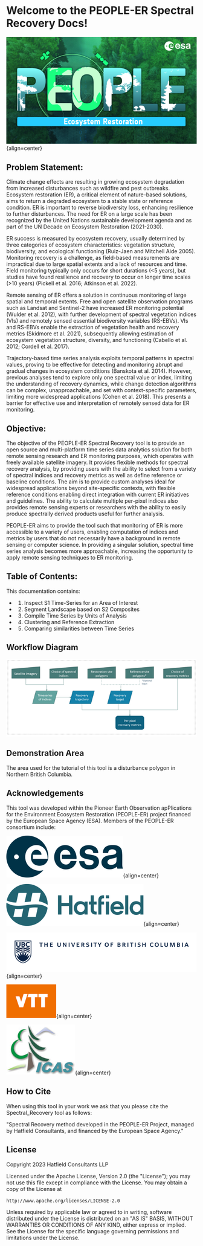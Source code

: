 # Welcome to the PEOPLE-ER Spectral Recovery Docs!

![image](asset/pEOple_KV-Ecosystem_Restorarion.jpg){align=center}

## Problem Statement:

Climate change effects are resulting in growing ecosystem degradation from increased disturbances 
such as wildfire and pest outbreaks. Ecosystem restoration (ER), a critical element of nature-based 
solutions, aims to return a degraded ecosystem to a stable state or reference condition. ER is important 
to reverse biodiversity loss, enhancing resilience to further disturbances. The need for ER on a large 
scale has been recognized by the United Nations sustainable development agenda and as part of the 
UN Decade on Ecosystem Restoration (2021-2030).

ER success is measured by ecosystem recovery, usually determined by three categories of ecosystem 
characteristics: vegetation structure, biodiversity, and ecological functioning (Ruiz-Jaen and Mitchell Aide 2005).
Monitoring recovery is a challenge, as field-based measurements are impractical due to 
large spatial extents and a lack of resources and time. Field monitoring typically only occurs for short 
durations (<5 years), but studies have found resilience and recovery to occur on longer time scales 
(>10 years) (Pickell et al. 2016; Atkinson et al. 2022).

Remote sensing of ER offers a solution in continuous monitoring of large spatial and temporal extents. 
Free and open satellite observation programs such as Landsat and Sentinel-2 have increased ER 
monitoring potential (Wulder et al. 2012), with further development of spectral vegetation indices (VIs) 
and remotely sensed essential biodiversity variables (RS-EBVs). VIs and RS-EBVs enable the 
extraction of vegetation health and recovery metrics (Skidmore et al. 2021), subsequently allowing 
estimation of ecosystem vegetation structure, diversity, and functioning (Cabello et al. 2012; Cordell et 
al. 2017). 

Trajectory-based time series analysis exploits temporal patterns in spectral values, proving to be 
effective for detecting and monitoring abrupt and gradual changes in ecosystem conditions (Banskota 
et al. 2014). However, previous analyses tend to explore only one spectral value or index, limiting the 
understanding of recovery dynamics, while change detection algorithms can be complex, 
unapproachable, and set with context-specific parameters, limiting more widespread applications 
(Cohen et al. 2018). This presents a barrier for effective use and interpretation of remotely sensed data 
for ER monitoring.

## Objective:

The objective of the PEOPLE-ER Spectral Recovery tool is to provide an open source and multi-platform 
time series data analytics solution for both remote sensing research and ER monitoring purposes, which 
operates with freely available satellite imagery. It provides flexible methods for spectral recovery analysis, by providing users with the ability to select from a variety of spectral 
indices and recovery metrics as well as define reference or baseline conditions. The aim is to provide 
custom analyses ideal for widespread applications beyond site-specific contexts, with flexible reference 
conditions enabling direct integration with current ER initiatives and guidelines. The ability to calculate 
multiple per-pixel indices also provides remote sensing experts or researchers with the ability to easily 
produce spectrally derived products useful for further analysis. 

PEOPLE-ER aims to provide the tool such that monitoring of ER is more accessible to a variety of users, 
enabling computation of indices and metrics by users that do not necessarily have a background in 
remote sensing or computer science. In providing a singular solution, spectral time series analysis becomes
more approachable, increasing the opportunity to apply remote sensing techniques to ER monitoring.

## Table of Contents:

This documentation contains:

- 1) Inspect S1 Time-Series for an Area of Interest
- 2) Segment Landscape based on S2 Composites
- 3) Compile Time Series by Units of Analysis
- 4) Clustering and Reference Extraction
- 5) Comparing similarities between Time Series

## Workflow Diagram
![Alt text](asset/workflow.png "Graph of Workflow")

## Demonstration Area

The area used for the tutorial of this tool is a disturbance polygon in Northern British Columbia.

## Acknowledgements

This tool was developed within the Pioneer Earth Observation apPlications for the Environment Ecosystem 
Restoration (PEOPLE-ER) project financed by the European Space Agency (ESA). Members of the PEOPLE-ER consortium include:

![image](asset/ESA_logo_2020_Deep_25per.png){align=center}

![image](asset/Hatfield_Logo_Hor_Blue_RGB_rescaled.png){align=center}

![image](asset/ubc-logo-2018-fullsig-blue-rgb300_rescaled3.png){align=center}

![image](asset/VTT_Orange_Logo_150per.png){align=center}

![image](asset/INCDS_logo_150per.jpg){align=center}

## How to Cite

When using this tool in your work we ask that you please cite the Spectral_Recovery tool as follows:

"Spectral Recovery method developed in the PEOPLE-ER Project, managed by Hatfield Consultants, and financed by the European Space Agency."

## License

Copyright 2023 Hatfield Consultants LLP

Licensed under the Apache License, Version 2.0 (the "License");
you may not use this file except in compliance with the License.
You may obtain a copy of the License at

    http://www.apache.org/licenses/LICENSE-2.0

Unless required by applicable law or agreed to in writing, software
distributed under the License is distributed on an "AS IS" BASIS,
WITHOUT WARRANTIES OR CONDITIONS OF ANY KIND, either express or implied.
See the License for the specific language governing permissions and
limitations under the License.